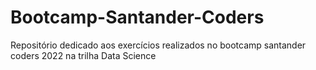# Bootcamp-Santander-Coders
Repositório dedicado aos exercícios realizados no bootcamp santander coders 2022 na trilha Data Science
